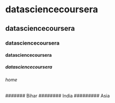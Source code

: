 # datasciencecoursera
## datasciencecoursera
### datasciencecoursera
#### datasciencecoursera
##### datasciencecoursera
###### home 
####### Bihar
######## India
######### Asia
